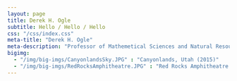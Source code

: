 ```yaml
---
layout: page
title: Derek H. Ogle
subtitle: Hello / Hello / Hello
css: "/css/index.css"
meta-title: "Derek H. Ogle"
meta-description: "Professor of Mathemetical Sciences and Natural Resources at Northland College."
bigimg:
  - "/img/big-imgs/CanyonlandsSky.JPG" : "Canyonlands, Utah (2015)"
  - "/img/big-imgs/RedRocksAmphitheatre.JPG" : "Red Rocks Amphitheatre (2015)"
---
```


